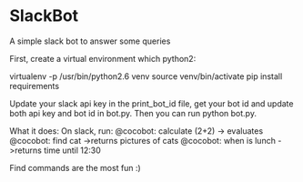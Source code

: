 # SlackBot
A simple slack bot to answer some queries

First, create a virtual environment which python2:

virtualenv -p /usr/bin/python2.6 venv
source venv/bin/activate
pip install requirements

Update your slack api key in the print_bot_id file, get your bot id and update both
api key and bot id in bot.py. Then you can run
python bot.py.

What it does:
On slack, run:
@cocobot: calculate (2+2)   -> evaluates
@cocobot: find cat ->returns pictures of cats
@cocobot: when is lunch ->returns time until 12:30

Find commands are the most fun :)
